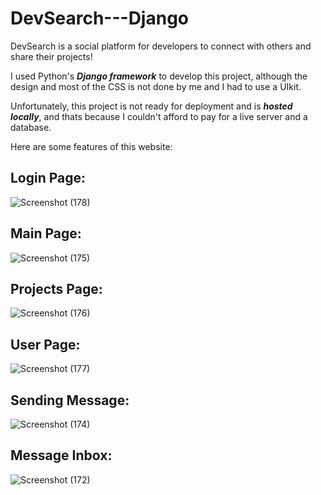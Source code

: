 # DevSearch---Django

DevSearch is a social platform for developers to connect with others and share their projects!

I used Python's **_Django framework_** to develop this project, although the design and most of the CSS is not done by me and I had to use a UIkit.

Unfortunately, this project is not ready for deployment and is **_hosted locally_**, and thats because I couldn't afford to pay for a live server and a database.

Here are some features of this website:

## Login Page:

![Screenshot (178)](https://user-images.githubusercontent.com/79358072/134820679-a53590dc-94fd-448b-997c-c70239317c75.png)


## Main Page:

![Screenshot (175)](https://user-images.githubusercontent.com/79358072/134820267-7b8f8f3d-ee4b-44a2-ab73-520c19acbe7a.png)


## Projects Page:

![Screenshot (176)](https://user-images.githubusercontent.com/79358072/134820296-d482ae0a-15ae-4609-9141-6c71be8e1440.png)


## User Page:

![Screenshot (177)](https://user-images.githubusercontent.com/79358072/134820615-7118f155-e475-4476-9690-3b53ff7e0eec.png)


## Sending Message:

![Screenshot (174)](https://user-images.githubusercontent.com/79358072/134820619-b03a73a3-89a8-4506-ae69-cba76f1cfd94.png)


## Message Inbox:

![Screenshot (172)](https://user-images.githubusercontent.com/79358072/134820627-691bf659-d66b-49db-ba7d-82e4da5cfc00.png)

